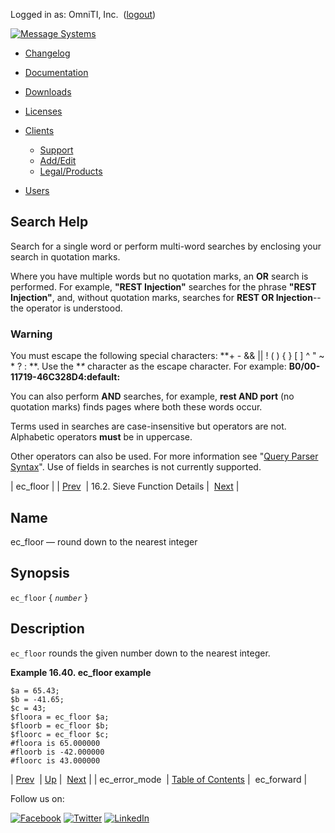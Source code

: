 Logged in as: OmniTI, Inc.  ([logout](https://support.messagesystems.com/logout.php))

[![Message Systems](https://support.messagesystems.com/images/ms-white205.png)](https://support.messagesystems.com/start.php) 

*   [Changelog](https://support.messagesystems.com/start.php?show=changelog)
*   [Documentation](https://support.messagesystems.com/docs/)
*   [Downloads](https://support.messagesystems.com/start.php)

*   [Licenses](https://support.messagesystems.com/license_summary.php)
*   <a href="">Clients</a>
    *   [Support](https://support.messagesystems.com/cs.php)
    *   [Add/Edit](https://support.messagesystems.com/edit_client.php)
    *   [Legal/Products](https://support.messagesystems.com/edit_products.php)
*   [Users](https://support.messagesystems.com/edit_customer.php)

## Search Help

Search for a single word or perform multi-word searches by enclosing your search in quotation marks.

Where you have multiple words but no quotation marks, an **OR** search is performed. For example, **"REST Injection"** searches for the phrase **"REST Injection"**, and, without quotation marks, searches for **REST OR Injection**--the operator is understood.

### Warning

You must escape the following special characters: **+ - && || ! ( ) { } [ ] ^ " ~ * ? : \**. Use the **\** character as the escape character. For example: **B0/00-11719-46C328D4\:default\:**

You can also perform **AND** searches, for example, **rest AND port** (no quotation marks) finds pages where both these words occur.

Terms used in searches are case-insensitive but operators are not. Alphabetic operators **must** be in uppercase.

Other operators can also be used. For more information see "[Query Parser Syntax](https://lucene.apache.org/core/old_versioned_docs/versions/3_0_0/queryparsersyntax.html)". Use of fields in searches is not currently supported.

| ec_floor |
| [Prev](sieve.ref.ec_error_mode.php)  | 16.2. Sieve Function Details |  [Next](sieve.ref.ec_forward.php) |

<a name="sieve.ref.ec_floor"></a>
## Name

ec_floor — round down to the nearest integer

## Synopsis

`ec_floor` { *`number`* }

<a name="idp29538128"></a>
## Description

`ec_floor` rounds the given number down to the nearest integer.

<a name="example.ec_floor"></a>

**Example 16.40. ec_floor example**

```
$a = 65.43;
$b = -41.65;
$c = 43;
$floora = ec_floor $a;
$floorb = ec_floor $b;
$floorc = ec_floor $c;
#floora is 65.000000
#floorb is -42.000000
#floorc is 43.000000
```

| [Prev](sieve.ref.ec_error_mode.php)  | [Up](sieve.ref.files.php) |  [Next](sieve.ref.ec_forward.php) |
| ec_error_mode  | [Table of Contents](index.php) |  ec_forward |

Follow us on:

[![Facebook](https://support.messagesystems.com/images/icon-facebook.png)](http://www.facebook.com/messagesystems) [![Twitter](https://support.messagesystems.com/images/icon-twitter.png)](http://twitter.com/#!/MessageSystems) [![LinkedIn](https://support.messagesystems.com/images/icon-linkedin.png)](http://www.linkedin.com/company/message-systems)